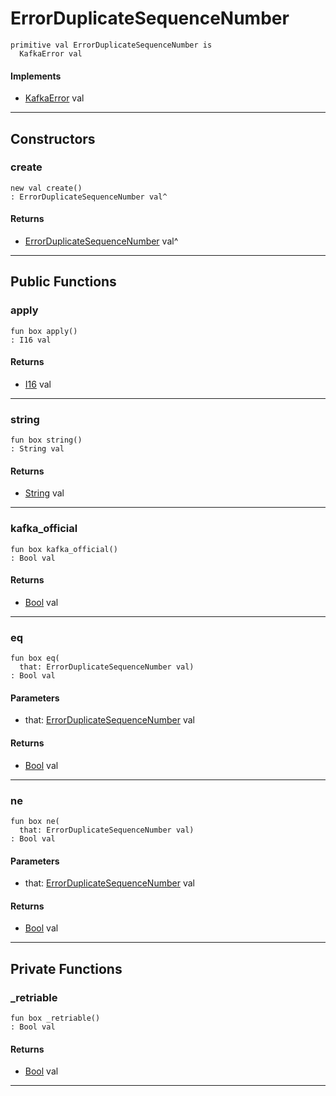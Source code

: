 # ErrorDuplicateSequenceNumber

```pony
primitive val ErrorDuplicateSequenceNumber is
  KafkaError val
```

#### Implements

* [KafkaError](pony-kafka-KafkaError) val

---

## Constructors

### create

```pony
new val create()
: ErrorDuplicateSequenceNumber val^
```

#### Returns

* [ErrorDuplicateSequenceNumber](pony-kafka-ErrorDuplicateSequenceNumber) val^

---

## Public Functions

### apply

```pony
fun box apply()
: I16 val
```

#### Returns

* [I16](builtin-I16) val

---

### string

```pony
fun box string()
: String val
```

#### Returns

* [String](builtin-String) val

---

### kafka_official

```pony
fun box kafka_official()
: Bool val
```

#### Returns

* [Bool](builtin-Bool) val

---

### eq

```pony
fun box eq(
  that: ErrorDuplicateSequenceNumber val)
: Bool val
```
#### Parameters

*   that: [ErrorDuplicateSequenceNumber](pony-kafka-ErrorDuplicateSequenceNumber) val

#### Returns

* [Bool](builtin-Bool) val

---

### ne

```pony
fun box ne(
  that: ErrorDuplicateSequenceNumber val)
: Bool val
```
#### Parameters

*   that: [ErrorDuplicateSequenceNumber](pony-kafka-ErrorDuplicateSequenceNumber) val

#### Returns

* [Bool](builtin-Bool) val

---

## Private Functions

### _retriable

```pony
fun box _retriable()
: Bool val
```

#### Returns

* [Bool](builtin-Bool) val

---

